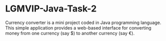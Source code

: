 # LGMVIP-Java-Task-2
Currency converter is a mini project coded in Java programming language. This simple application provides a web-based interface for converting money from one currency (say $) to another currency (say €).
